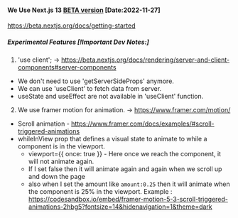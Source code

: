  ####  We Use Next.js 13 [BETA version](https://nextjs.org/blog/next-13) [Date:2022-11-27]
https://beta.nextjs.org/docs/getting-started

##### Experimental Features [!Important Dev Notes:]
1. 'use client'; ->  https://beta.nextjs.org/docs/rendering/server-and-client-components#server-components
- We don't need to use 'getServerSideProps' anymore. 
- We can use 'useClient' to fetch data from server.
- useState and useEffect are not available in 'useClient' function.
2. We use framer motion for animation. -> https://www.framer.com/motion/
- Scroll animation - https://www.framer.com/docs/examples/#scroll-triggered-animations
- whileInView prop that defines a visual state to animate to while a component is in the viewport.
  - viewport={{ once: true }} - Here once we reach the component, it will not animate again. 
  - If I set false then it will animate again and again when we scroll up and down the page 
  - also when I set the amount like ``amount:0.25`` then it will animate when the component is 25% in the viewport.
  Example : https://codesandbox.io/embed/framer-motion-5-3-scroll-triggered-animations-2hbg5?fontsize=14&hidenavigation=1&theme=dark
